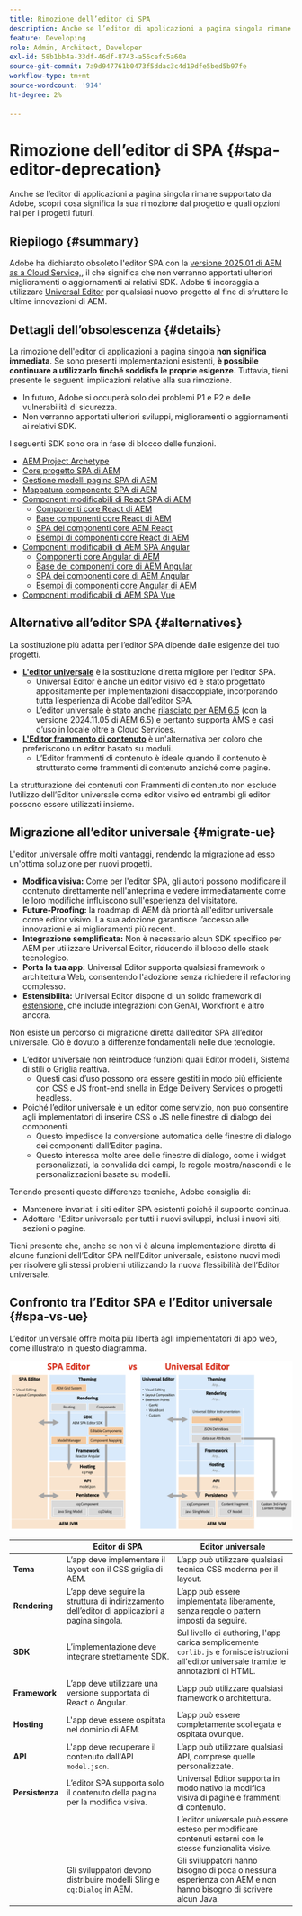 ```yaml
---
title: Rimozione dell’editor di SPA
description: Anche se l’editor di applicazioni a pagina singola rimane supportato da Adobe, scopri cosa significa la sua rimozione dal progetto e quali opzioni hai per i progetti futuri.
feature: Developing
role: Admin, Architect, Developer
exl-id: 58b1bb4a-33df-46df-8743-a56cefc5a60a
source-git-commit: 7a9d947761b0473f5ddac3c4d19dfe5bed5b97fe
workflow-type: tm+mt
source-wordcount: '914'
ht-degree: 2%

---
```



# Rimozione dell’editor di SPA {#spa-editor-deprecation}

Anche se l’editor di applicazioni a pagina singola rimane supportato da Adobe, scopri cosa significa la sua rimozione dal progetto e quali opzioni hai per i progetti futuri.

## Riepilogo {#summary}

Adobe ha dichiarato obsoleto l&#39;editor SPA con la [versione 2025.01 di AEM as a Cloud Service,](/help/release-notes/release-notes-cloud/2025/release-notes-2025-1-0.md#spa-editor), il che significa che non verranno apportati ulteriori miglioramenti o aggiornamenti ai relativi SDK. Adobe ti incoraggia a utilizzare [Universal Editor](/help/implementing/universal-editor/introduction.md) per qualsiasi nuovo progetto al fine di sfruttare le ultime innovazioni di AEM.

## Dettagli dell’obsolescenza {#details}

La rimozione dell&#39;editor di applicazioni a pagina singola **non significa immediata**. Se sono presenti implementazioni esistenti, **è possibile continuare a utilizzarlo finché soddisfa le proprie esigenze.** Tuttavia, tieni presente le seguenti implicazioni relative alla sua rimozione.

* In futuro, Adobe si occuperà solo dei problemi P1 e P2 e delle vulnerabilità di sicurezza.
* Non verranno apportati ulteriori sviluppi, miglioramenti o aggiornamenti ai relativi SDK.

I seguenti SDK sono ora in fase di blocco delle funzioni.

* [AEM Project Archetype](https://github.com/adobe/aem-project-archetype/)
* [Core progetto SPA di AEM](https://github.com/adobe/aem-spa-project-core)
* [Gestione modelli pagina SPA di AEM](https://github.com/adobe/aem-spa-page-model-manager)
* [Mappatura componente SPA di AEM](https://github.com/adobe/aem-spa-component-mapping)
* [Componenti modificabili di React SPA di AEM](https://github.com/adobe/aem-react-editable-components)
   * [Componenti core React di AEM](https://github.com/adobe/aem-react-core-wcm-components)
   * [Base componenti core React di AEM](https://github.com/adobe/aem-react-core-wcm-components-base)
   * [SPA dei componenti core AEM React](https://github.com/adobe/aem-react-core-wcm-components-spa)
   * [Esempi di componenti core React di AEM](https://github.com/adobe/aem-react-core-wcm-components-examples)
* [Componenti modificabili di AEM SPA Angular](https://github.com/adobe/aem-angular-editable-components)
   * [Componenti core Angular di AEM](https://github.com/adobe/aem-angular-core-wcm-components)
   * [Base dei componenti core di AEM Angular](https://github.com/adobe/aem-angular-core-wcm-components-base)
   * [SPA dei componenti core di AEM Angular](https://github.com/adobe/aem-angular-core-wcm-components-spa)
   * [Esempi di componenti core Angular di AEM](https://github.com/adobe/aem-angular-core-wcm-components-examples)
* [Componenti modificabili di AEM SPA Vue](https://github.com/mavicellc/aem-vue-editable-components)

## Alternative all’editor SPA {#alternatives}

La sostituzione più adatta per l’editor SPA dipende dalle esigenze dei tuoi progetti.

* **[L&#39;editor universale](/help/edge/wysiwyg-authoring/authoring.md)** è la sostituzione diretta migliore per l&#39;editor SPA.
   * Universal Editor è anche un editor visivo ed è stato progettato appositamente per implementazioni disaccoppiate, incorporando tutta l’esperienza di Adobe dall’editor SPA.
   * L’editor universale è stato anche [rilasciato per AEM 6.5](https://experienceleague.adobe.com/it/docs/experience-manager-65/content/implementing/developing/headless/universal-editor/introduction) (con la versione 2024.11.05 di AEM 6.5) e pertanto supporta AMS e casi d’uso in locale oltre a Cloud Services.
* **[L&#39;Editor frammento di contenuto](/help/assets/content-fragments/content-fragments-managing.md)** è un&#39;alternativa per coloro che preferiscono un editor basato su moduli.
   * L’Editor frammenti di contenuto è ideale quando il contenuto è strutturato come frammenti di contenuto anziché come pagine.

La strutturazione dei contenuti con Frammenti di contenuto non esclude l’utilizzo dell’Editor universale come editor visivo ed entrambi gli editor possono essere utilizzati insieme.

## Migrazione all’editor universale {#migrate-ue}

L&#39;editor universale offre molti vantaggi, rendendo la migrazione ad esso un&#39;ottima soluzione per nuovi progetti.

* **Modifica visiva:** Come per l&#39;editor SPA, gli autori possono modificare il contenuto direttamente nell&#39;anteprima e vedere immediatamente come le loro modifiche influiscono sull&#39;esperienza del visitatore.
* **Future-Proofing:** la roadmap di AEM dà priorità all&#39;editor universale come editor visivo. La sua adozione garantisce l’accesso alle innovazioni e ai miglioramenti più recenti.
* **Integrazione semplificata:** Non è necessario alcun SDK specifico per AEM per utilizzare Universal Editor, riducendo il blocco dello stack tecnologico.
* **Porta la tua app:** Universal Editor supporta qualsiasi framework o architettura Web, consentendo l&#39;adozione senza richiedere il refactoring complesso.
* **Estensibilità:** Universal Editor dispone di un solido framework di [estensione,](/help/implementing/universal-editor/extending.md) che include integrazioni con GenAI, Workfront e altro ancora.

Non esiste un percorso di migrazione diretta dall’editor SPA all’editor universale. Ciò è dovuto a differenze fondamentali nelle due tecnologie.

* L’editor universale non reintroduce funzioni quali Editor modelli, Sistema di stili o Griglia reattiva.
   * Questi casi d’uso possono ora essere gestiti in modo più efficiente con CSS e JS front-end snella in Edge Delivery Services o progetti headless.
* Poiché l’editor universale è un editor come servizio, non può consentire agli implementatori di inserire CSS o JS nelle finestre di dialogo dei componenti.
   * Questo impedisce la conversione automatica delle finestre di dialogo dei componenti dall’Editor pagina.
   * Questo interessa molte aree delle finestre di dialogo, come i widget personalizzati, la convalida dei campi, le regole mostra/nascondi e le personalizzazioni basate su modelli.

Tenendo presenti queste differenze tecniche, Adobe consiglia di:

* Mantenere invariati i siti editor SPA esistenti poiché il supporto continua.
* Adottare l&#39;Editor universale per tutti i nuovi sviluppi, inclusi i nuovi siti, sezioni o pagine.

Tieni presente che, anche se non vi è alcuna implementazione diretta di alcune funzioni dell’Editor SPA nell’Editor universale, esistono nuovi modi per risolvere gli stessi problemi utilizzando la nuova flessibilità dell’Editor universale.

## Confronto tra l’Editor SPA e l’Editor universale {#spa-vs-ue}

L’editor universale offre molta più libertà agli implementatori di app web, come illustrato in questo diagramma.

![Architetture Universal Editor e SPA Editor confrontate](assets/spa-editor-vs-ue.png)

|  | Editor di SPA | Editor universale |
|---|---|---|
| **Tema** | L’app deve implementare il layout con il CSS griglia di AEM. | L’app può utilizzare qualsiasi tecnica CSS moderna per il layout. |
| **Rendering** | L’app deve seguire la struttura di indirizzamento dell’editor di applicazioni a pagina singola. | L’app può essere implementata liberamente, senza regole o pattern imposti da seguire. |
| **SDK** | L’implementazione deve integrare strettamente SDK. | Sul livello di authoring, l&#39;app carica semplicemente `corlib.js` e fornisce istruzioni all&#39;editor universale tramite le annotazioni di HTML. |
| **Framework** | L’app deve utilizzare una versione supportata di React o Angular. | L’app può utilizzare qualsiasi framework o architettura. |
| **Hosting** | L&#39;app deve essere ospitata nel dominio di AEM. | L’app può essere completamente scollegata e ospitata ovunque. |
| **API** | L&#39;app deve recuperare il contenuto dall&#39;API `model.json`. | L’app può utilizzare qualsiasi API, comprese quelle personalizzate. |
| **Persistenza** | L’editor SPA supporta solo il contenuto della pagina per la modifica visiva. | Universal Editor supporta in modo nativo la modifica visiva di pagine e frammenti di contenuto. |
|  |  | L’editor universale può essere esteso per modificare contenuti esterni con le stesse funzionalità visive. |
|  | Gli sviluppatori devono distribuire modelli Sling e `cq:Dialog` in AEM. | Gli sviluppatori hanno bisogno di poca o nessuna esperienza con AEM e non hanno bisogno di scrivere alcun Java. |
